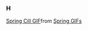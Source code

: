 ### H
<div class="tenor-gif-embed" data-postid="25307901" data-share-method="host" data-aspect-ratio="2.51969" data-width="100%"><a href="https://tenor.com/view/spring-cill-gif-25307901">Spring Cill GIF</a>from <a href="https://tenor.com/search/spring-gifs">Spring GIFs</a></div> <script type="text/javascript" async src="https://tenor.com/embed.js"></script>
<!--
**Deborshi1998/Deborshi1998** is a ✨ _special_ ✨ repository because its `README.md` (this file) appears on your GitHub profile.

Here are some ideas to get you started:

- 🔭 I’m currently working on ...
- 🌱 I’m currently learning ...
- 👯 I’m looking to collaborate on ...
- 🤔 I’m looking for help with ...
- 💬 Ask me about ...
- 📫 How to reach me: ...
- 😄 Pronouns: ...
- ⚡ Fun fact: ...
-->
